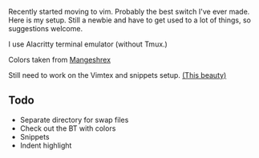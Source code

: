 Recently started moving to vim. Probably the best switch I've ever made. Here is my setup. Still a newbie and have to get used to a lot of things, so suggestions welcome.

I use Alacritty terminal emulator (without Tmux.)

Colors taken from [Mangeshrex](https://github.com/Mangeshrex/vim-dots)

Still need to work on the Vimtex and snippets setup. [(This beauty)](https://castel.dev/post/lecture-notes-1/)

## Todo

- Separate directory for swap files
- Check out the BT with colors
- Snippets
- Indent highlight

